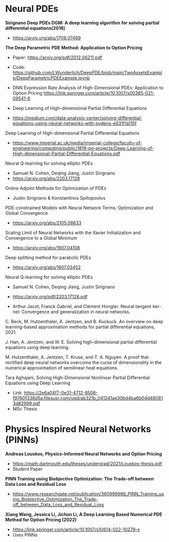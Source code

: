 # Neural PDEs

**Sirignano Deep PDEs DGM: A deep learning algorithm for solving partial differential equations(2018)**
+  https://arxiv.org/abs/1708.07469

**The Deep Parametric PDE Method: Application to Option Pricing**

+ Paper: https://arxiv.org/pdf/2012.06211.pdf 
+ Code: https://github.com/LWunderlich/DeepPDE/blob/main/TwoAssetsExample/DeepParametricPDEExample.ipynb



+ DNN Expression Rate Analysis of High-Dimensional PDEs: Application to Option Pricing https://link.springer.com/article/10.1007/s00365-021-09541-6

+ Deep Learning of High-dimensional Partial Differential Equations
+ https://medium.com/data-analysis-center/solving-differential-equations-using-neural-networks-with-pydens-e831f1a115f





Deep Learning of High-dimensional Partial Differential Equations
+ https://www.imperial.ac.uk/media/imperial-college/faculty-of-engineering/computing/public/1819-pg-projects/Deep-Learning-of-High-dimensional-Partial-Differential-Equations.pdf


Neural Q-learning for solving elliptic PDEs
+ Samuel N. Cohen, Deqing Jiang, Justin Sirignano
+ https://arxiv.org/abs/2203.17128

Online Adjoint Methods for Optimization of PDEs
+  Justin Sirignano & Konstantinos Spiliopoulos 

PDE-constrained Models with Neural Network Terms: Optimization and Global Convergence
+ https://arxiv.org/abs/2105.08633

Scaling Limit of Neural Networks with the Xavier Initialization and Convergence to a Global Minimum
+ https://arxiv.org/abs/1907.04108

Deep splitting method for parabolic PDEs
+ https://arxiv.org/abs/1907.03452


Neural Q-learning for solving elliptic PDEs
+ Samuel N. Cohen, Deqing Jiang, Justin Sirignano
+ https://arxiv.org/pdf/2203.17128.pdf


+ Arthur Jacot, Franck Gabriel, and Clément Hongler. Neural tangent ker-
nel: Convergence and generalization in neural networks. 


C. Beck, M. Hutzenthaler, A. Jentzen, and B. Kuckuck. An overview on deep learning-based approximation methods for partial differential equations, 2021.

J. Han, A. Jentzen, and W. E. Solving high-dimensional partial differential equations using deep learning. 

M. Hutzenthaler, A. Jentzen, T. Kruse, and T. A. Nguyen. A proof that rectified deep neural networks
overcome the curse of dimensionality in the numerical approximation of semilinear heat equations.

Tara Aghajani, Solving High-Dimensional Nonlinear Partial Differential Equations using Deep Learning
+ Link: https://2e6a04f7-0e31-4712-8506-f97601338d5a.filesusr.com/ugd/ab321b_041241ae30bd4ba6b04d480813d82999.pdf
+ MSc Thesis



# Physics Inspired Neural Networks (PINNs)

**Andreas Louskos, Physics-Informed Neural Networks and Option Pricing**
+ https://math.dartmouth.edu/theses/undergrad/2021/Louskos-thesis.pdf
+ Student Paper


**PINN Training using Biobjective Optimization: The Trade-off between Data Loss and Residual Loss**

+ https://www.researchgate.net/publication/360999986_PINN_Training_using_Biobjective_Optimization_The_Trade-off_between_Data_Loss_and_Residual_Loss

**Xiang Wang, Jessica Li, Jichun Li, A Deep Learning Based Numerical PDE Method for Option Pricing (2022)**
+ https://link.springer.com/article/10.1007/s10614-022-10279-x
+ Uses PINNs




